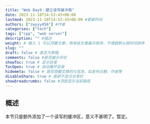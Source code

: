 ```yaml
---
title: "Web Day9：建立读写缓冲类"
date: 2023-11-18T14:53:43+08:00
lastmod: 2023-11-18T14:53:43+08:00 #更新时间
authors: ["zwyyy456"] #作者
categories: ["tech"]
tags: ["cpp", "web server"]
description: "" #描述
weight: # 输入 1 可以顶置文章，用来给文章展示排序，不填就默认按时间排序
slug: ""
draft: false # 是否为草稿
comments: false #是否展示评论
showToc: true # 显示目录
TocOpen: true # 自动展开目录
hidemeta: false # 是否隐藏文章的元信息，如发布日期、作者等
disableShare: true # 底部不显示分享栏
showbreadcrumbs: false #顶部显示当前路径
---
```

## 概述

本节只是额外添加了一个读写的缓冲区，意义不甚明了。暂定。



